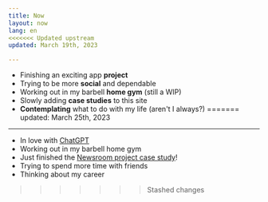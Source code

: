 ```yaml
---
title: Now
layout: now
lang: en
<<<<<<< Updated upstream
updated: March 19th, 2023

---
```

* Finishing an exciting app **project**
* Trying to be more **social** and dependable
* Working out in my barbell **home gym** (still a WIP)
* Slowly adding **case studies** to this site 
* **Contemplating** what to do with my life (aren't I always?)
=======
updated: March 25th, 2023

---
* In love with [ChatGPT](https://chat.openai.com/)
* Working out in my barbell home gym
* Just finished the [Newsroom project case study](/en/newsroom)!
* Trying to spend more time with friends
* Thinking about my career
>>>>>>> Stashed changes
